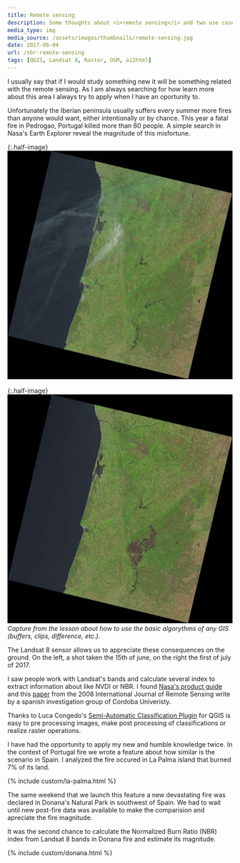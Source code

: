 ```yaml
---
title: Remote sensing
description: Some thoughts about <i>remote sensing</i> and two use cases with the Difference Normalized Burn Index using Landsat8 imagery to assess the degree of severity of two large fires in Spain.
media_type: img
media_source: /assets/images/thumbnails/remote-sensing.jpg
date: 2017-06-04
url: /nbr-remote-sensing
tags: [QGIS, Landsat 8, Raster, OSM, ai2html]
---
```


I usually say that if I would study something new it will be something related with the remote sensing. As I am always searching for how learn more about this area I always try to apply when I have an oportunity to.

Unfortunately the Iberian peninsula usually suffers every summer more fires than anyone would want, either intentionally or by chance. This year a fatal fire in Pedrogao, Portugal killed more than 60 people. A simple search in Nasa's Earth Explorer reveal the magnitude of this misfortune.

{:.half-image}
![image](/assets/images/LC08_L1TP_204032_20170615_20170628_01_T1-sm.jpg)

{:.half-image}
![image](/assets/images/LC08_L1TP_204032_20170701_20170715_01_T1-sm.jpg)
_Capture from the lesson about how to use the basic algorythms of any GIS (buffers, clips, difference, etc.)._

The Landsat 8 sensor allows us to appreciate these consequences on the ground. On the left, a shot taken the 15th of june, on the right the first of july of 2017.

I saw people work with Landsat's bands and calculate several index to extract information about like NVDI or NBR. I found [Nasa's product guide](https://landsat.usgs.gov/sites/default/files/documents/si_product_guide.pdf) and this [paper](http://www.mtbs.gov/pdf/Escuin_Navarro_etal_2008_BS_NBR_NDVI_Spain.pdf) from the 2008 International Journal of Remote Sensing write by a spanish investigation group of Cordoba Univeristy.

Thanks to Luca Congedo's [Semi-Automatic Classification Plugin](https://github.com/semiautomaticgit/SemiAutomaticClassificationPlugin) for QGIS is easy to pre processing images, make post processing of classifications or realize raster operations.

I have had the opportunity to apply my new and humble knowledge twice. In the context of Portugal fire we wrote a feature about how similar is the scenario in Spain. I analyzed the fire occured in La Palma island that burned 7% of its land.

{% include custom/la-palma.html %}

The same weekend that we launch this feature a new devastating fire was
declared in Donana's Natural Park in southwest of Spain. We had to wait
until new post-fire data was available to make the comparision and
apreciate the fire magnitude.

It was the second chance to calculate the Normalized Burn Ratio (NBR)
index from Landsat 8 bands in Donana fire and estimate its magnitude.

{% include custom/donana.html %}
